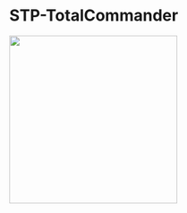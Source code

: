 # STP-TotalCommander
<image src="https://ci.appveyor.com/api/projects/status/cakeoodnh4xbyfie?svg=true" width="300">
